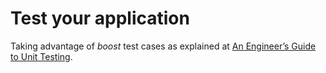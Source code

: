 # Test your application

Taking advantage of *boost* test cases as explained at [An Engineer’s Guide to Unit Testing](http://neyasystems.com/an-engineers-guide-to-unit-testing-cmake-and-boost-unit-tests/).
